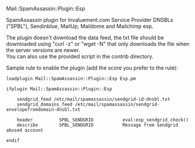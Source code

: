 Mail::SpamAssassin::Plugin::Esp

SpamAssassin plugin for Invaluement.com Service Provider DNSBLs ("SPBL"), 
Sendinblue, MailUp, Maildome and Mailchimp esp. 

The plugin doesn't download the data feed, the txt file should be downloaded using
"curl -z" or "wget -N" that only downloads the file when the server versions are newer.  
You can also use the provided script in the contrib directory.  

Sample rule to enable the plugin (add the score you prefer to the rule):  

	loadplugin Mail::SpamAssassin::Plugin::Esp Esp.pm  

	ifplugin Mail::SpamAssassin::Plugin::Esp  

		sendgrid_feed /etc/mail/spamassassin/sendgrid-id-dnsbl.txt  
		sendgrid_domains_feed /etc/mail/spamassassin/sendgrid-envelopefromdomain-dnsbl.txt  

		header          SPBL_SENDGRID           eval:esp_sendgrid_check()  
		describe        SPBL_SENDGRID           Message from Sendgrid abused account 	

	endif
